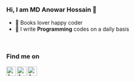 ### Hi, I am MD Anowar Hossain 👋


<!-- **anowar143/anowar143** is a ✨ _special_ ✨ repository because its `README.md` (this file) appears on your GitHub profile. 
Here are some ideas to get you started:-->

- 🔭 Books lover happy coder
- 🌱 I write **Programming** codes on a daily basis
<br/>


### Find me on
<a href="https://web.facebook.com/profile.php?id=100067602782976">
  <img align="left" alt="Anowar's Facebook" width="25px" src="https://cdn.jsdelivr.net/npm/simple-icons@v3/icons/facebook.svg" />
</a>
<a href="https://www.linkedin.com/in/md-anowar-hossain-494259211">
  <img align="left" alt="Anowar's Linkdein" width="25px" src="https://cdn.jsdelivr.net/npm/simple-icons@v3/icons/linkedin.svg" />
</a>
<a href="https://mdanowarhossain.s.bd@gmail.com">
  <img align="left" alt="Anowar's Gmail" width="25px" src="https://cdn.jsdelivr.net/npm/simple-icons@v3/icons/gmail.svg" />
</a>
